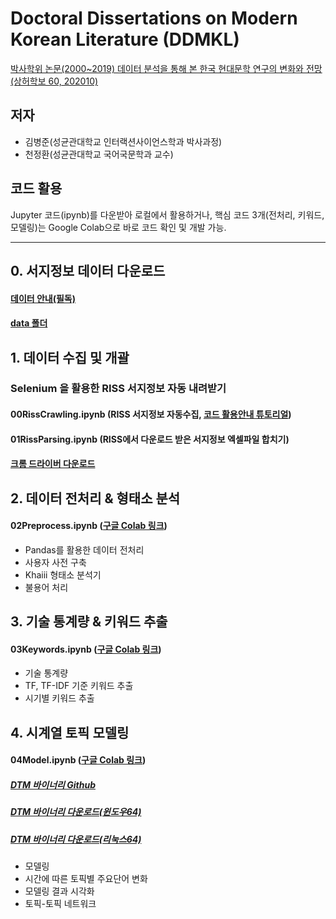 # Doctoral Dissertations on Modern Korean Literature (DDMKL)
[박사학위 논문(2000~2019) 데이터 분석을 통해 본 한국 현대문학 연구의 변화와 전망 (상허학보 60, 202010)](https://www.kci.go.kr/kciportal/ci/sereArticleSearch/ciSereArtiView.kci?sereArticleSearchBean.artiId=ART002647202)

## 저자
* 김병준(성균관대학교 인터랙션사이언스학과 박사과정)
* 천정환(성균관대학교 국어국문학과 교수)

## 코드 활용
Jupyter 코드(ipynb)를 다운받아 로컬에서 활용하거나, 핵심 코드 3개(전처리, 키워드, 모델링)는 Google Colab으로 바로 코드 확인 및 개발 가능.

---

## 0. 서지정보 데이터 다운로드
#### [데이터 안내(필독)](https://github.com/ByungjunKim/DDMKL/blob/main/data/DATA.md)
#### [data 폴더](https://github.com/ByungjunKim/DDMKL/tree/main/data)

## 1. 데이터 수집 및 개괄
### Selenium 을 활용한 RISS 서지정보 자동 내려받기
#### 00RissCrawling.ipynb (RISS 서지정보 자동수집, [코드 활용안내 튜토리얼](https://youtu.be/3A7EKg9XyMU))
#### 01RissParsing.ipynb (RISS에서 다운로드 받은 서지정보 엑셀파일 합치기)
#### [크롬 드라이버 다운로드](https://chromedriver.chromium.org/downloads)

## 2. 데이터 전처리 & 형태소 분석
#### 02Preprocess.ipynb ([구글 Colab 링크](https://colab.research.google.com/drive/1x8DIFh5LMjIC7E3Qezy9emWp_-EpMqEO?usp=sharing))
* Pandas를 활용한 데이터 전처리
* 사용자 사전 구축
* Khaiii 형태소 분석기
* 불용어 처리

## 3. 기술 통계량 & 키워드 추출
#### 03Keywords.ipynb ([구글 Colab 링크](https://colab.research.google.com/drive/1bGebwCdiwY1g-0aMEUqQbZ1QMptSkDc7?usp=sharing))
* 기술 통계량
* TF, TF-IDF 기준 키워드 추출
* 시기별 키워드 추출

## 4. 시계열 토픽 모델링
#### 04Model.ipynb ([구글 Colab 링크](https://colab.research.google.com/drive/15A9sNGjogSm23yYmT_KVkwWd6YHxfvur?usp=sharing))
##### [DTM 바이너리 Github](https://github.com/magsilva/dtm)
##### [DTM 바이너리 다운로드(윈도우64)](https://github.com/magsilva/dtm/raw/master/bin/dtm-win64.exe)
##### [DTM 바이너리 다운로드(리눅스64)](https://github.com/magsilva/dtm/raw/master/bin/dtm-linux64)
* 모델링
* 시간에 따른 토픽별 주요단어 변화
* 모델링 결과 시각화
* 토픽-토픽 네트워크

